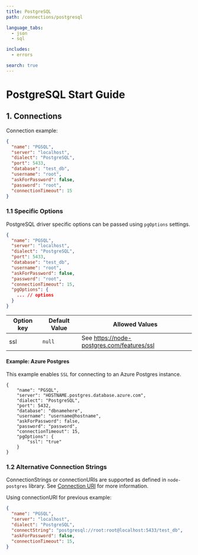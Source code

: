```yaml
---
title: PostgreSQL
path: /connections/postgresql

language_tabs:
  - json
  - sql

includes:
  - errors

search: true
---
```


# PostgreSQL Start Guide

## 1. Connections

Connection example:
```json
{
  "name": "PGSQL",
  "server": "localhost",
  "dialect": "PostgreSQL",
  "port": 5433,
  "database": "test_db",
  "username": "root",
  "askForPassword": false,
  "password": "root",
  "connectionTimeout": 15
}
```

### 1.1 Specific Options

PostgreSQL driver specific options can be passed using `pgOptions` settings.

```json
{
  "name": "PGSQL",
  "server": "localhost",
  "dialect": "PostgreSQL",
  "port": 5433,
  "database": "test_db",
  "username": "root",
  "askForPassword": false,
  "password": "root",
  "connectionTimeout": 15,
  "pgOptions": {
    ... // options
  }
}
```

| Option key  | Default Value | Allowed Values |
| ------------- | ------------- | ------------- |
| ssl  | `null`  | See https://node-postgres.com/features/ssl |


#### Example: Azure Postgres

This example enables `SSL` for connecting to an Azure Postgres instance.

```
{
    "name": "PGSQL",
    "server": "HOSTNAME.postgres.database.azure.com",
    "dialect": "PostgreSQL",
    "port": 5432,
    "database": "dbnamehere",
    "username": "username@hostname",
    "askForPassword": false,
    "password": "password",
    "connectionTimeout": 15,
    "pgOptions": {
        "ssl": "true"
    }
}
```


### 1.2 Alternative Connection Strings

ConnectionStrings or connectionURIs are supported as defined in `node-postgres` library. See [Connection URI](https://node-postgres.com/features/connecting#connection-uri) for more information.

Using connectionURI for previous example:

```json
{
  "name": "PGSQL",
  "server": "localhost",
  "dialect": "PostgreSQL",
  "connectString": "postgresql://root:root@localhost:5433/test_db",
  "askForPassword": false,
  "connectionTimeout": 15,
}
```
